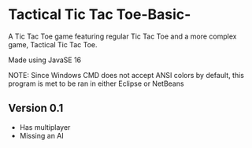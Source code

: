 # Tactical Tic Tac Toe-Basic-
A Tic Tac Toe game featuring regular Tic Tac Toe and a more complex game, Tactical Tic Tac Toe.

Made using JavaSE 16

NOTE: Since Windows CMD does not accept ANSI colors by default, this program is met to be ran in 
either Eclipse or NetBeans

## Version 0.1
- Has multiplayer
- Missing an AI 
